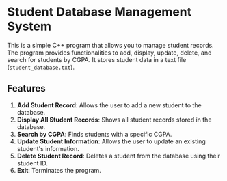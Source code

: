 # Student Database Management System

This is a simple C++ program that allows you to manage student records. The program provides functionalities to add, display, update, delete, and search for students by CGPA. It stores student data in a text file (`student_database.txt`).

## Features

1. **Add Student Record**: Allows the user to add a new student to the database.
2. **Display All Student Records**: Shows all student records stored in the database.
3. **Search by CGPA**: Finds students with a specific CGPA.
4. **Update Student Information**: Allows the user to update an existing student's information.
5. **Delete Student Record**: Deletes a student from the database using their student ID.
6. **Exit**: Terminates the program.

